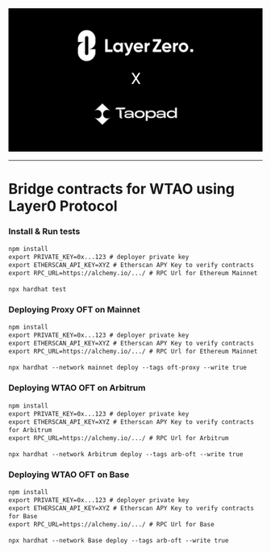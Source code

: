 <div align="center">
    <img alt="LayerZero" src="resources/logo.png"/>
</div>

---

# Bridge contracts for WTAO using Layer0 Protocol

### Install & Run tests

```shell
npm install
export PRIVATE_KEY=0x...123 # deployer private key
export ETHERSCAN_API_KEY=XYZ # Etherscan APY Key to verify contracts
export RPC_URL=https://alchemy.io/.../ # RPC Url for Ethereum Mainnet

npx hardhat test
```

### Deploying Proxy OFT on Mainnet

```shell
npm install
export PRIVATE_KEY=0x...123 # deployer private key
export ETHERSCAN_API_KEY=XYZ # Etherscan APY Key to verify contracts
export RPC_URL=https://alchemy.io/.../ # RPC Url for Ethereum Mainnet

npx hardhat --network mainnet deploy --tags oft-proxy --write true
```


### Deploying WTAO OFT on Arbitrum

```shell
npm install
export PRIVATE_KEY=0x...123 # deployer private key
export ETHERSCAN_API_KEY=XYZ # Etherscan APY Key to verify contracts for Arbitrum
export RPC_URL=https://alchemy.io/.../ # RPC Url for Arbitrum

npx hardhat --network Arbitrum deploy --tags arb-oft --write true
```

### Deploying WTAO OFT on Base

```shell
npm install
export PRIVATE_KEY=0x...123 # deployer private key
export ETHERSCAN_API_KEY=XYZ # Etherscan APY Key to verify contracts for Base
export RPC_URL=https://alchemy.io/.../ # RPC Url for Base

npx hardhat --network Base deploy --tags arb-oft --write true
```
